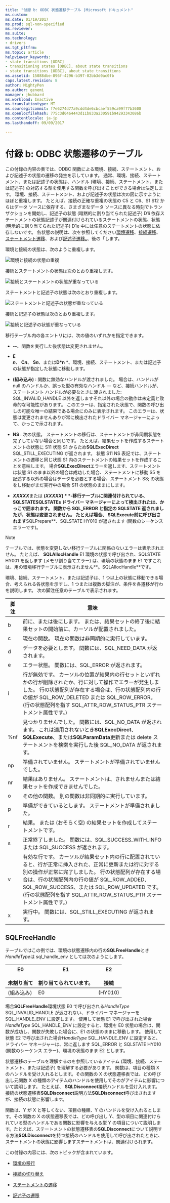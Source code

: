 ```yaml
---
title: "付録 b: ODBC 状態遷移テーブル |Microsoft ドキュメント"
ms.custom: 
ms.date: 01/19/2017
ms.prod: sql-non-specified
ms.reviewer: 
ms.suite: 
ms.technology:
- drivers
ms.tgt_pltfrm: 
ms.topic: article
helpviewer_keywords:
- state transitions [ODBC]
- transitioning states [ODBC], about state transitions
- state transitions [ODBC], about state transitions
ms.assetid: 15088dbe-896f-4296-b397-02bb3d0ac0fb
caps.latest.revision: 8
author: MightyPen
ms.author: genemi
manager: jhubbard
ms.workload: Inactive
ms.translationtype: MT
ms.sourcegitcommit: f7e6274d77a9cdd4de6cbcaef559ca99f77b3608
ms.openlocfilehash: 775c3d0464443d11b833a230591b94293343086b
ms.contentlocale: ja-jp
ms.lasthandoff: 09/09/2017

---
```

# <a name="appendix-b-odbc-state-transition-tables"></a>付録 b: ODBC 状態遷移のテーブル
この付録の内容の表では、ODBC 関数による環境、接続、ステートメント、および記述子の状態の遷移の発生を示しています。 通常、環境、接続、ステートメント、または記述子の状態は、ハンドル (環境、接続、ステートメント、または記述子) の対応する型を使用する関数を呼び出すことができる場合は決定します。 環境、接続、ステートメント、および記述子の状態は次の図に示すようにほぼと重複します。 たとえば、接続の正確な重複の状態の C5 と C6、S1 S12 からはデータ ソースに依存する、さまざまなデータ ソースに異なる時刻でトランザクションを開始し、記述子の状態 (暗黙的に割り当てられた記述子) D1i 依存ステートメントの状態記述子が関連付けられているステートメントの状態、状態 (明示的に割り当てられた記述子) D1e 中には任意のステートメントの状態に依存しないです。 各状態の説明は、次を参照してください[環境遷移](../../../odbc/reference/appendixes/environment-transitions.md)、[接続遷移](../../../odbc/reference/appendixes/connection-transitions.md)、[ステートメント遷移](../../../odbc/reference/appendixes/statement-transitions.md)、および[記述子遷移。](../../../odbc/reference/appendixes/descriptor-transitions.md)、後の「します。  
  
 環境と接続の状態は、次のように重複します。  
  
 ![環境と接続の状態の重複](../../../odbc/reference/appendixes/media/app01.gif "app01")  
  
 接続とステートメントの状態は次のとおり重複します。  
  
 ![接続とステートメントの状態が重なっている](../../../odbc/reference/appendixes/media/app02.gif "app02")  
  
 ステートメントと記述子の状態は次のとおり重複します。  
  
 ![ステートメントと記述子の状態が重なっている](../../../odbc/reference/appendixes/media/app03.gif "app03")  
  
 接続と記述子の状態は次のとおり重複します。  
  
 ![接続と記述子の状態が重なっている](../../../odbc/reference/appendixes/media/app04.gif "app04")  
  
 移行テーブル内の各エントリには、次の値のいずれかを指定できます。  
  
-   **--**、関数を実行した後状態は変更されません。  
  
-   **E**  
     ***n***、  **C*n***、  **S*n***、または**D*n** *、環境、接続、ステートメント、または記述子の状態が指定した状態に移動します。  
  
-   **(組み込み)** : 関数に無効なハンドルが渡されました。 場合は、ハンドルが null のハンドルか、誤った型の有効なハンドル — など、接続ハンドルが、ステートメント ハンドルが必要なときに渡されました: SQL_INVALID_HANDLE 以外を返しますそれ以外の場合の動作は未定義と致命的な可能性があります。 このエラーは、指定された状態で、関数の呼び出しの可能な唯一の結果である場合にのみに表示されます。 このエラーは、状態は変更されませんありが常に検出されたドライバー マネージャーによって、かっこで示されます。  
  
-   **NS** : 次の状態。 ステートメントの移行は、ステートメントが非同期状態を完了していない場合と同じです。 たとえば、結果セットを作成するステートメントの状態に S11 状態 S1 からため**SQLExecDirect** SQL_STILL_EXECUTING が返されます。 状態 S11 NS 表記では、ステートメントの遷移と同じ状態 S1 内のステートメントの結果セットを作成することを意味します。 場合**SQLExecDirect**エラーを返します、ステートメントは状態 S1 のまま以外の場合は成功した場合、ステートメントに移動 S5 を記述する以外の場合はデータを必要とする場合、ステートメント S8; の状態をし移動がまだ実行中の場合 S11 の状態のままにします。  
  
-   ***XXXXX***または **(*XXXXX*) * *-移行テーブルに関連付けられている、SQLSTATESQLSTATEs ドライバー マネージャーによって検出されたは、かっこで囲まれます。 関数から SQL_ERROR と指定の SQLSTATE 返されましたが、状態は変更されません。 たとえば場合、 **SQLExecute**前に呼び出されます**SQLPrepare**、SQLSTATE HY010 が返されます (関数のシーケンス エラーです)。  
  
> [!NOTE]  
>  テーブルでは、状態を変更しない移行テーブルに関係のないエラーは表示されません。 たとえば、 **SQLAllocHandle** E1 環境の状態で呼び出され、SQLSTATE HY001 を返します (メモリ割り当てエラー) は、環境の状態のまま E1 ですこれは、用の環境移行テーブルに表示されません**。SQLAllocHandle**です。  
  
 環境、接続、ステートメント、または記述子は、1 つ以上の状態に移動できる場合、考えられる各状態を示すし、1 つまたは複数の脚注が、条件を各遷移が行わを説明します。 次の脚注任意のテーブルで表示されます。  
  
|脚注|意味|  
|--------------|-------------|  
|b|前に、または後にします。 または、結果セットの終了後に結果セットの開始前に、カーソルが配置されました。|  
|c|現在の関数。 現在の関数は非同期的に実行しています。|  
|d|データを必要とします。 関数には、SQL_NEED_DATA が返されます。|  
|e|エラー状態。 関数には、SQL_ERROR が返されます。|  
|i|行が無効です。 カーソルの位置が結果内の行セットといずれかの行が削除されたか、行に対して操作でエラーが発生しました。 行の状態配列が存在する場合は、行の状態配列内の行の値が SQL_ROW_DELETED または SQL_ROW_ERROR。 (行の状態配列を指す SQL_ATTR_ROW_STATUS_PTR ステートメント属性です。)|  
|%nf|見つかりませんでした。 関数には、SQL_NO_DATA が返されます。 これは適用されないとき**SQLExecDirect**、 **SQLExecute**、または**SQLParamData**更新または delete ステートメントを検索を実行した後 SQL_NO_DATA が返されます。|  
|np|準備されていません。 ステートメントが準備されていませんでした。|  
|nr|結果はありません。 ステートメントは、されませんまたは結果セットを作成できませんでした。|  
|o|その他の関数。 別の関数は非同期的に実行しています。|  
|p|準備ができているとします。 ステートメントが準備されました。|  
|r|結果。 または (おそらく空) の結果セットを作成してステートメントです。|  
|s|正常終了しました。 関数には、SQL_SUCCESS_WITH_INFO または SQL_SUCCESS が返されます。|  
|v|有効な行です。 カーソルが結果セット内の行に配置されていると、行が正常に挿入された、正常に更新または行に対する別の操作が正常に完了しました。 行の状態配列が存在する場合は、行の状態配列内の行の値が SQL_ROW_ADDED、SQL_ROW_SUCCESS、または SQL_ROW_UPDATED です。 (行の状態配列を指す SQL_ATTR_ROW_STATUS_PTR ステートメント属性です。)|  
|x|実行中。 関数には、SQL_STILL_EXECUTING が返されます。|  
  
## <a name="sqlfreehandle"></a>SQLFreeHandle  
 テーブルではこの例では、環境の状態遷移内の行の**SQLFreeHandle**とき*HandleType*は sql_handle_env としては次のようにします。  
  
|E0<br /><br /> 未割り当て|E1<br /><br /> 割り当てられています。|E2<br /><br /> 接続|  
|------------------------|----------------------|-----------------------|  
|(組み込み)|E0|(HY010)|  
  
 場合**SQLFreeHandle**環境状態 E0 で呼び出される*HandleType* SQL_INVALID_HANDLE が返されない、ドライバー マネージャーを SQL_HANDLE_ENV に設定します。 使用して状態 E1 で呼び出された場合*HandleType* SQL_HANDLE_ENV に設定すると、環境を E0 状態の場合は、関数が成功し、関数が失敗した場合に、E1 の状態のままに移動します。 使用して状態 E2 で呼び出された場合*HandleType* SQL_HANDLE_ENV に設定すると、ドライバー マネージャーは、常に返します SQL_ERROR と SQLSTATE HY010 (関数のシーケンス エラー)、環境の状態のまま E2 とします。  
  
 状態遷移のテーブルを理解するのを参照しているアイテム (環境、接続、ステートメント、または記述子) を理解する必要があります。 関数は、項目の種類 X のハンドルを受け入れるとします。その関数の X の状態遷移表では、どの呼び出し元関数 X の種類のアイテムのハンドルを使用してそのがアイテムに影響について説明します。 たとえば、 **SQLDisconnect**接続ハンドルを受け入れます。 接続の状態遷移表**SQLDisconnect**説明方法**SQLDisconnect**呼び出されますが、接続の状態に影響します。  
  
 関数は、Y が X と等しくない、項目の種類、Y のハンドルを受け入れるとします。その関数の X の状態遷移表では、どの呼び出し Y、型の項目に関連付けられている型のハンドルである関数に影響を与える型 Y の項目について説明します。たとえば、ステートメントの状態遷移表の**SQLDisconnect**について説明する方法**SQLDisconnect**を持つ接続のハンドルを使用して呼び出されたときに、ステートメントの状態に影響しますステートメントは、関連付けられます。  
  
 この付録の内容には、次のトピックが含まれています。  
  
-   [環境の移行](../../../odbc/reference/appendixes/environment-transitions.md)  
  
-   [接続の切り替え](../../../odbc/reference/appendixes/connection-transitions.md)  
  
-   [ステートメントの遷移](../../../odbc/reference/appendixes/statement-transitions.md)  
  
-   [記述子の遷移](../../../odbc/reference/appendixes/descriptor-transitions.md)

